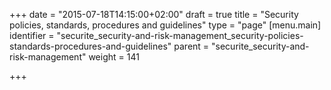 +++
date = "2015-07-18T14:15:00+02:00"
draft = true
title = "Security policies, standards, procedures and guidelines"
type = "page"
[menu.main]
identifier = "securite_security-and-risk-management_security-policies-standards-procedures-and-guidelines"
parent = "securite_security-and-risk-management"
weight = 141

+++
